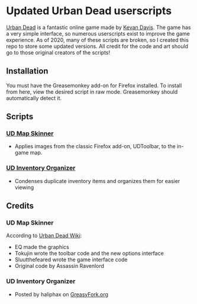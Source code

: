 # Updated Urban Dead userscripts
[Urban Dead](http://urbandead.com) is a fantastic online game made by [Kevan Davis](https://kevan.org/). The game has a very simple interface, so numerous userscripts exist to improve the game experience. As of 2020, many of these scripts are broken, so I created this repo to store some updated versions. All credit for the code and art should go to those original creators of the scripts!


## Installation
You must have the Greasemonkey add-on for Firefox installed. To install from here, view the desired script in raw mode. Greasemonkey should automatically detect it.

## Scripts
### [UD Map Skinner](https://github.com/tassaron2/urbandead-userscripts/raw/main/UD_Map_Skinner.user.js)
* Applies images from the classic Firefox add-on, UDToolbar, to the in-game map.

### [UD Inventory Organizer](https://github.com/tassaron2/urbandead-userscripts/raw/main/UD_Inventory_Organizer.user.js)
* Condenses duplicate inventory items and organizes them for easier viewing

## Credits
### UD Map Skinner
According to [Urban Dead Wiki](https://wiki.urbandead.com/index.php/Udtoolbar#Who_Made_This?):
* EQ made the graphics
* Tokujin wrote the toolbar code and the new options interface
* Sluutthefeared wrote the game interface code
* Original code by Assassin Ravenlord

### UD Inventory Organizer
* Posted by haliphax on [GreasyFork.org](https://greasyfork.org/en/scripts/4972-udinventory)